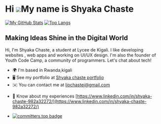 Hi ![](https://user-images.githubusercontent.com/18350557/176309783-0785949b-9127-417c-8b55-ab5a4333674e.gif)My name is Shyaka Chaste
=====================================================================================================================================
[![My GitHub Stats](https://github-readme-stats.vercel.app/api?username=shyakachaste)](https://github.com/shyakachaste)
[![Top Langs](https://github-readme-stats.vercel.app/api/top-langs/?username=shyakachaste&layout=compact)](https://github.com/shyakachaste)

Making Ideas Shine in the Digital World
-------------------------------------------------------------------------

Hi, I'm Shyaka Chaste, a student at Lycee de Kigali. I like developing websites , web apps and working on UI/UX design. I'm also the founder of Youth Code Camp, a community of programmers. Let's chat about tech!

* 🌍  I'm based in Rwanda,kigali
* 🖥️  See my portfolio at [Shyaka chaste portfolio](https://shyakachaste.me/)
* ✉️  You can contact me at [liochastej@gmail.com](mailto:liochastej@gmail.com)

- 📄 Know about my experiences [https://www.linkedin.com/in/shyaka-chaste-982a32272/](https://www.linkedin.com/in/shyaka-chaste-982a32272/)

- [![committers.top badge](https://user-badge.committers.top/rwanda/shyakachaste.svg)](https://user-badge.committers.top/rwanda/shyakachaste)


